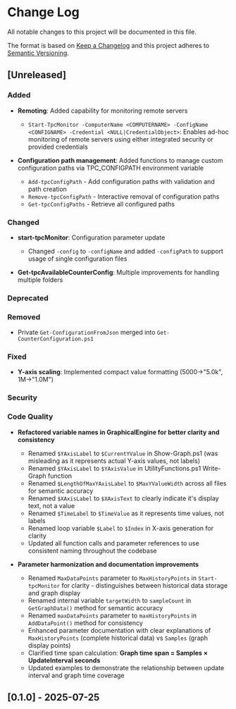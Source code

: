 # Change Log

All notable changes to this project will be documented in this file.

The format is based on [Keep a Changelog](http://keepachangelog.com/)
and this project adheres to [Semantic Versioning](http://semver.org/).

## [Unreleased]

### Added

* **Remoting**: Added capability for monitoring remote servers
  * `Start-TpcMonitor -ComputerName <COMPUTERNAME> -ConfigName <CONFIGNAME> -Credential <NULL|CredentialObject>`: Enables ad-hoc monitoring of remote servers using either integrated security or provided credentials

* **Configuration path management**: Added functions to manage custom configuration paths via TPC_CONFIGPATH environment variable
  * `Add-tpcConfigPath` - Add configuration paths with validation and path creation
  * `Remove-tpcConfigPath` - Interactive removal of configuration paths
  * `Get-tpcConfigPaths` - Retrieve all configured paths

### Changed

* **start-tpcMonitor**: Configuration parameter update
  * Changed `-config` to `-configName` and added `-configPath` to support usage of single configuration files

* **Get-tpcAvailableCounterConfig**: Multiple improvements for handling multiple folders

### Deprecated

### Removed

* Private `Get-ConfigurationFromJson` merged into `Get-CounterConfiguration.ps1`

### Fixed

* **Y-axis scaling**: Implemented compact value formatting (5000→"5.0k", 1M→"1.0M")

### Security

### Code Quality

* **Refactored variable names in GraphicalEngine for better clarity and consistency**
  * Renamed `$YAxisLabel` to `$CurrentYValue` in Show-Graph.ps1 (was misleading as it represents actual Y-axis  values, not labels)
  * Renamed `$YAxisLabel` to `$YAxisValue` in UtilityFunctions.ps1 Write-Graph function
  * Renamed `$LengthOfMaxYAxisLabel` to `$MaxYValueWidth` across all files for semantic accuracy
  * Renamed `$XAxisLabel` to `$XAxisText` to clearly indicate it's display text, not a value
  * Renamed `$TimeLabel` to `$TimeValue` as it represents time values, not labels
  * Renamed loop variable `$Label` to `$Index` in X-axis generation for clarity
  * Updated all function calls and parameter references to use consistent naming throughout the codebase

* **Parameter harmonization and documentation improvements**
  * Renamed `MaxDataPoints` parameter to `MaxHistoryPoints` in `Start-tpcMonitor` for clarity - distinguishes between historical data storage and graph display
  * Renamed internal variable `targetWidth` to `sampleCount` in `GetGraphData()` method for semantic accuracy
  * Renamed `maxDataPoints` parameter to `maxHistoryPoints` in `AddDataPoint()` method for consistency
  * Enhanced parameter documentation with clear explanations of `MaxHistoryPoints` (complete historical data) vs `Samples` (graph display points)
  * Clarified time span calculation: **Graph time span = Samples × UpdateInterval seconds**
  * Updated examples to demonstrate the relationship between update interval and graph time coverage


## [0.1.0]  - 2025-07-25
